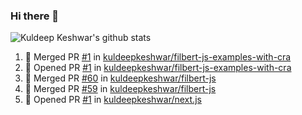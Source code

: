 ### Hi there 👋

<!--
**kuldeepkeshwar/kuldeepkeshwar** is a ✨ _special_ ✨ repository because its `README.md` (this file) appears on your GitHub profile.

Here are some ideas to get you started:

- 🔭 I’m currently working on ...
- 🌱 I’m currently learning ...
- 👯 I’m looking to collaborate on ...
- 🤔 I’m looking for help with ...
- 💬 Ask me about ...
- 📫 How to reach me: ...
- 😄 Pronouns: ...
- ⚡ Fun fact: ...
-->
![Kuldeep Keshwar's github stats](https://github-readme-stats.vercel.app/api?username=kuldeepkeshwar&show_icons=true)

<!--START_SECTION:activity-->
1. 🎉 Merged PR [#1](https://github.com//kuldeepkeshwar/filbert-js-examples-with-cra/pull/1) in [kuldeepkeshwar/filbert-js-examples-with-cra](https://github.com//kuldeepkeshwar/filbert-js-examples-with-cra)
2. 💪 Opened PR [#1](https://github.com//kuldeepkeshwar/filbert-js-examples-with-cra/pull/1) in [kuldeepkeshwar/filbert-js-examples-with-cra](https://github.com//kuldeepkeshwar/filbert-js-examples-with-cra)
3. 🎉 Merged PR [#60](https://github.com//kuldeepkeshwar/filbert-js/pull/60) in [kuldeepkeshwar/filbert-js](https://github.com//kuldeepkeshwar/filbert-js)
4. 🎉 Merged PR [#59](https://github.com//kuldeepkeshwar/filbert-js/pull/59) in [kuldeepkeshwar/filbert-js](https://github.com//kuldeepkeshwar/filbert-js)
5. 💪 Opened PR [#1](https://github.com//kuldeepkeshwar/next.js/pull/1) in [kuldeepkeshwar/next.js](https://github.com//kuldeepkeshwar/next.js)
<!--END_SECTION:activity-->
